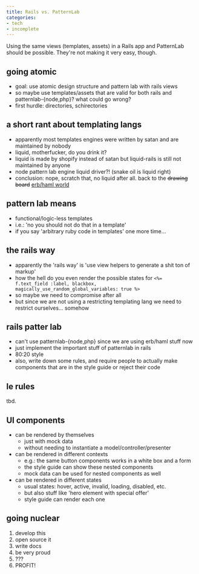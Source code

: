 ```yaml
---
title: Rails vs. PatternLab
categories:
- tech
- incomplete
---
```

Using the same views (templates, assets) in a Rails app and PatternLab should be possible. They're not making it very easy, though.

## going atomic

- goal: use atomic design structure and pattern lab with rails views
- so maybe use templates/assets that are valid for both rails and patternlab-{node,php}? what could go wrong?
- first hurdle: directories, schirectories

## a short rant about templating langs

- apparently most templates engines were written by satan and are maintained by nobody
- liquid, motherfucker, do you drink it?
- liquid is made by shopify instead of satan but liquid-rails is still not maintained by anyone
- node pattern lab engine liquid driver?! (snake oil is liquid right)
- conclusion: nope, scratch that, no liquid after all. back to the ~~drawing board~~ <ins>erb/haml world</ins>

## pattern lab means

- functional/logic-less templates
- i.e.: 'no you should not do that in a template'
- if you say 'arbitrary ruby code in templates' one more time…

## the rails way

- apparently the 'rails way' is 'use view helpers to generate a shit ton of markup'
- how the hell do you even render the possible states for `<%= f.text_field :label, blackbox, magically_use_random_global_variables: true %>`
- so maybe we need to compromise after all
- but since we are not using a restricting templating lang we need to restrict ourselves… somehow

## rails patter lab

- can't use patternlab-{node,php} since we are using erb/haml stuff now
- just implement the important stuff of patternlab in rails
- 80:20 style
- also, write down some rules, and require people to actually make components that are in the style guide or reject their code

## le rules

tbd.

## UI components

- can be rendered by themselves
	- just with mock data
	- without needing to instantiate a model/controller/presenter
- can be rendered in different contexts
	- e.g.: the same button components works in a white box and a form
	- the style guide can show these nested components
	- mock data can be used for nested components as well
- can be rendered in different states
	- usual states: hover, active, invalid, loading, disabled, etc.
	- but also stuff like 'hero element with special offer'
	- style guide can render each one

## going nuclear

1. develop this
2. open source it
3. write docs
4. be very proud
5. ???
6. PROFIT!
